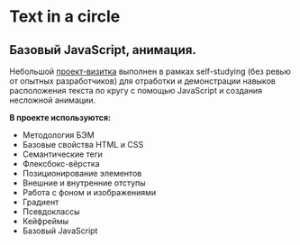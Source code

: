 # Text in a circle
## Базовый JavaScript, анимация.

Небольшой [проект-визитка]() выполнен в рамках self-studying (без ревью от опытных разработчиков) для отработки и демонстрации навыков расположения текста по кругу с помощью JavaScript и создания несложной анимации.

**В проекте используются:**
* Методология БЭМ
* Базовые свойства HTML и CSS
* Семантические теги
* Флексбокс-вёрстка
* Позиционирование элементов
* Внешние и внутренние отступы
* Работа с фоном и изображениями
* Градиент
* Псевдоклассы
* Кейфреймы
* Базовый JavaScript
